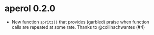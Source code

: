 # aperol 0.2.0

* New function `spritz()` that provides (garbled) praise when function calls are repeated at some rate. Thanks to @collinschwantes (#4)
